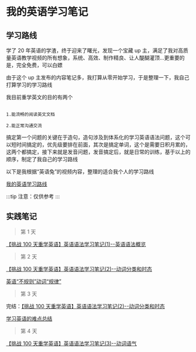# 我的英语学习笔记

## 学习路线

学了 20 年英语的学渣，终于迎来了曙光，发现一个宝藏 up 主，满足了我对高质量英语教学视频的所有想象，系统、高效、制作精良、让人醍醐灌顶...更重要的是，完全免费，可以白嫖

由于这个 up 主发布的内容笔记多，我打算从零开始学习，于是整理一下，我自己打算学习的学习路线

我目前重学英文的目的有两个

```

1.能流畅的阅读英文文档

2.能正常沟通交流

```

搞定第一个问题的关键在于造句，造句涉及到体系化的学习英语语法问题，这个可以短时间搞定的，优先级要排在前面，其次是搞定单词，这个是需要日积月累的，这两个都搞定，接下来就是发音问题，发音搞定后，就是日常的训练，基于以上的顺序，制定了我自己的学习路线

以下是我根据“英语兔”的视频内容，整理的适合我个人的学习路线

[我的英语学习路线](/article/english/path.html)

:::tip
注意：仅供参考
:::

## 实践笔记

> 第 1 天

[【挑战 100 天重学英语】英语语法学习笔记(1)--英语语法概览](/article/english/1.html)

> 第 2 天

[【挑战 100 天重学英语】英语语法学习笔记(2)--动词分类和时态](/article/english/2.html)

[英语“不规则”动词“规律”](/article/english/2.1.html)

> 第 3 天

完结：[【挑战 100 天重学英语】英语语法学习笔记(2)--动词分类和时态](/article/english/2.html)

[学习英语的难点总结](/article/english/2.2.html)

> 第 4 天

[【挑战 100 天重学英语】英语语法学习笔记(3)--动词语气](/article/english/3.html)
